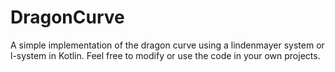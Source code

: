 # DragonCurve

A simple implementation of the dragon curve using a lindenmayer system or l-system in Kotlin.
Feel free to modify or use the code in your own projects.